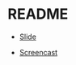 # README

* [Slide](http://www.slideshare.net/jaceju/mvc-8761203)

* [Screencast](http://vimeo.com/27250829)
